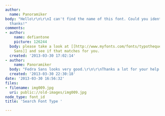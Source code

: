 ```yaml
---
author:
  name: Panoramiker
body: "Hello\r\n\r\nI can't find the name of this font. Could you identify it?\r\n\r\nMany
  thanks!"
comments:
- author:
    name: defiantone
    picture: 126244
  body: please take a look at [[http://www.myfonts.com/fonts/typotheque/fedra-sans/|Fedra
    Sans]] and see if that matches for you.
  created: '2013-03-30 17:02:14'
- author:
    name: Panoramiker
  body: "Fedra Sans looks very good.\r\n\r\nThanks a lot for your help!"
  created: '2013-03-30 22:30:18'
date: '2013-03-30 16:56:32'
files:
- filename: img009.jpg
  uri: public://old-images/img009.jpg
node_type: font_id
title: 'Search Font Type '

---
```

